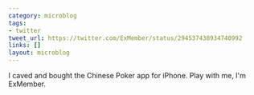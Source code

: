 ```yaml
---
category: microblog
tags:
- twitter
tweet_url: https://twitter.com/ExMember/status/294537438934740992
links: []
layout: microblog
---
```

I caved and bought the Chinese Poker app for iPhone. Play with me, I'm ExMember.

